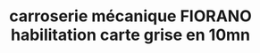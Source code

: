 ---
title: "carroserie mécanique FIORANO habilitation carte grise en 10mn"
url: /saint-andiol/carroserie-mecanique-fiorano-habilitation-carte-grise-en-10mn/
shop: réparation de voitures
---
